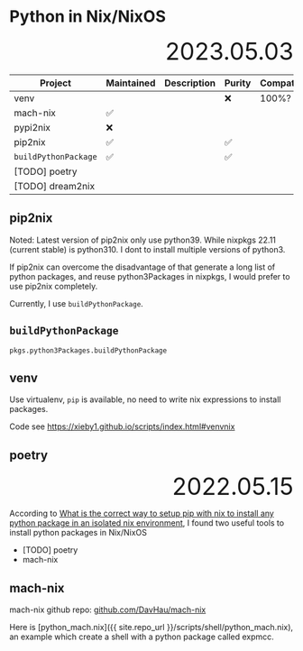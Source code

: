 # Python in Nix/NixOS

<div style="text-align:right; font-size:3em;">2023.05.03</div>

| Project              | Maintained | Description | Purity | Compatibility |
|----------------------|------------|-------------|--------|---------------|
| venv                 |            |             | ❌     | 100%?         |
| mach-nix             | ✅         |             |        |               |
| pypi2nix             | ❌         |             |        |               |
| pip2nix              | ✅         |             | ✅     |               |
| `buildPythonPackage` | ✅         |             | ✅     |               |
| [TODO] poetry        |            |             |        |               |
| [TODO] dream2nix     |            |             |        |               |

## pip2nix

Noted: Latest version of pip2nix only use python39.
While nixpkgs 22.11 (current stable) is python310.
I dont to install multiple versions of python3.

If pip2nix can overcome the disadvantage of that
generate a long list of python packages,
and reuse python3Packages in nixpkgs,
I would prefer to use pip2nix completely.

Currently, I use `buildPythonPackage`.

## `buildPythonPackage`

`pkgs.python3Packages.buildPythonPackage`

## venv

Use virtualenv, `pip` is available, no need to write nix expressions to install packages.

Code see https://xieby1.github.io/scripts/index.html#venvnix

## poetry

<div style="text-align:right; font-size:3em;">2022.05.15</div>

According to [What is the correct way to setup pip with nix to install any python package in an isolated nix environment](https://www.reddit.com/r/NixOS/comments/q71v0e/what_is_the_correct_way_to_setup_pip_with_nix_to/),
I found two useful tools to install python packages in Nix/NixOS

* [TODO] poetry
* mach-nix

## mach-nix

mach-nix github repo:
[github.com/DavHau/mach-nix](https://github.com/DavHau/mach-nix)

Here is [python_mach.nix]({{ site.repo_url }}/scripts/shell/python_mach.nix),
an example which create a shell with a python package called expmcc.
